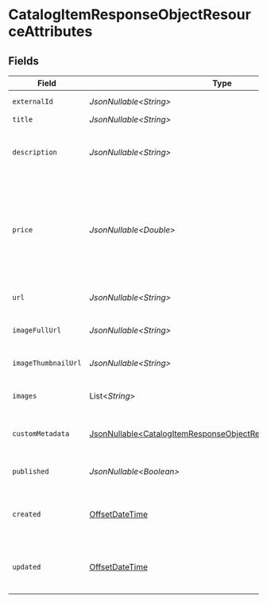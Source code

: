 # CatalogItemResponseObjectResourceAttributes


## Fields

| Field                                                                                                                                                                                                                                                                                                                                             | Type                                                                                                                                                                                                                                                                                                                                              | Required                                                                                                                                                                                                                                                                                                                                          | Description                                                                                                                                                                                                                                                                                                                                       | Example                                                                                                                                                                                                                                                                                                                                           |
| ------------------------------------------------------------------------------------------------------------------------------------------------------------------------------------------------------------------------------------------------------------------------------------------------------------------------------------------------- | ------------------------------------------------------------------------------------------------------------------------------------------------------------------------------------------------------------------------------------------------------------------------------------------------------------------------------------------------- | ------------------------------------------------------------------------------------------------------------------------------------------------------------------------------------------------------------------------------------------------------------------------------------------------------------------------------------------------- | ------------------------------------------------------------------------------------------------------------------------------------------------------------------------------------------------------------------------------------------------------------------------------------------------------------------------------------------------- | ------------------------------------------------------------------------------------------------------------------------------------------------------------------------------------------------------------------------------------------------------------------------------------------------------------------------------------------------- |
| `externalId`                                                                                                                                                                                                                                                                                                                                      | *JsonNullable\<String>*                                                                                                                                                                                                                                                                                                                           | :heavy_minus_sign:                                                                                                                                                                                                                                                                                                                                | The ID of the catalog item in an external system.                                                                                                                                                                                                                                                                                                 | SAMPLE-DATA-ITEM-1                                                                                                                                                                                                                                                                                                                                |
| `title`                                                                                                                                                                                                                                                                                                                                           | *JsonNullable\<String>*                                                                                                                                                                                                                                                                                                                           | :heavy_minus_sign:                                                                                                                                                                                                                                                                                                                                | The title of the catalog item.                                                                                                                                                                                                                                                                                                                    | Ocean Blue Shirt (Sample)                                                                                                                                                                                                                                                                                                                         |
| `description`                                                                                                                                                                                                                                                                                                                                     | *JsonNullable\<String>*                                                                                                                                                                                                                                                                                                                           | :heavy_minus_sign:                                                                                                                                                                                                                                                                                                                                | A description of the catalog item.                                                                                                                                                                                                                                                                                                                | Ocean blue cotton shirt with a narrow collar and buttons down the front and long sleeves. Comfortable fit and titled kaleidoscope patterns.                                                                                                                                                                                                       |
| `price`                                                                                                                                                                                                                                                                                                                                           | *JsonNullable\<Double>*                                                                                                                                                                                                                                                                                                                           | :heavy_minus_sign:                                                                                                                                                                                                                                                                                                                                | This field can be used to set the price on the catalog item, which is what gets displayed for the item when included in emails. For most price-update use cases, you will also want to update the `price` on any child variants, using the [Update Catalog Variant Endpoint](https://developers.klaviyo.com/en/reference/update_catalog_variant). | 42                                                                                                                                                                                                                                                                                                                                                |
| `url`                                                                                                                                                                                                                                                                                                                                             | *JsonNullable\<String>*                                                                                                                                                                                                                                                                                                                           | :heavy_minus_sign:                                                                                                                                                                                                                                                                                                                                | URL pointing to the location of the catalog item on your website.                                                                                                                                                                                                                                                                                 | https://via.placeholder.com/150                                                                                                                                                                                                                                                                                                                   |
| `imageFullUrl`                                                                                                                                                                                                                                                                                                                                    | *JsonNullable\<String>*                                                                                                                                                                                                                                                                                                                           | :heavy_minus_sign:                                                                                                                                                                                                                                                                                                                                | URL pointing to the location of a full image of the catalog item.                                                                                                                                                                                                                                                                                 | https://via.placeholder.com/300                                                                                                                                                                                                                                                                                                                   |
| `imageThumbnailUrl`                                                                                                                                                                                                                                                                                                                               | *JsonNullable\<String>*                                                                                                                                                                                                                                                                                                                           | :heavy_minus_sign:                                                                                                                                                                                                                                                                                                                                | URL pointing to the location of an image thumbnail of the catalog item                                                                                                                                                                                                                                                                            | https://via.placeholder.com/150                                                                                                                                                                                                                                                                                                                   |
| `images`                                                                                                                                                                                                                                                                                                                                          | List\<*String*>                                                                                                                                                                                                                                                                                                                                   | :heavy_minus_sign:                                                                                                                                                                                                                                                                                                                                | List of URLs pointing to the locations of images of the catalog item.                                                                                                                                                                                                                                                                             | [<br/>"https://via.placeholder.com/150"<br/>]                                                                                                                                                                                                                                                                                                     |
| `customMetadata`                                                                                                                                                                                                                                                                                                                                  | [JsonNullable\<CatalogItemResponseObjectResourceCustomMetadata>](../../models/components/CatalogItemResponseObjectResourceCustomMetadata.md)                                                                                                                                                                                                      | :heavy_minus_sign:                                                                                                                                                                                                                                                                                                                                | Flat JSON blob to provide custom metadata about the catalog item. May not exceed 100kb.                                                                                                                                                                                                                                                           | {<br/>"Top Pick": true<br/>}                                                                                                                                                                                                                                                                                                                      |
| `published`                                                                                                                                                                                                                                                                                                                                       | *JsonNullable\<Boolean>*                                                                                                                                                                                                                                                                                                                          | :heavy_minus_sign:                                                                                                                                                                                                                                                                                                                                | Boolean value indicating whether the catalog item is published.                                                                                                                                                                                                                                                                                   | true                                                                                                                                                                                                                                                                                                                                              |
| `created`                                                                                                                                                                                                                                                                                                                                         | [OffsetDateTime](https://docs.oracle.com/javase/8/docs/api/java/time/OffsetDateTime.html)                                                                                                                                                                                                                                                         | :heavy_minus_sign:                                                                                                                                                                                                                                                                                                                                | Date and time when the catalog item was created, in ISO 8601 format (YYYY-MM-DDTHH:MM:SS.mmmmmm).                                                                                                                                                                                                                                                 | 2022-11-08T00:00:00+00:00                                                                                                                                                                                                                                                                                                                         |
| `updated`                                                                                                                                                                                                                                                                                                                                         | [OffsetDateTime](https://docs.oracle.com/javase/8/docs/api/java/time/OffsetDateTime.html)                                                                                                                                                                                                                                                         | :heavy_minus_sign:                                                                                                                                                                                                                                                                                                                                | Date and time when the catalog item was last updated, in ISO 8601 format (YYYY-MM-DDTHH:MM:SS.mmmmmm).                                                                                                                                                                                                                                            | 2022-11-08T00:00:00+00:00                                                                                                                                                                                                                                                                                                                         |